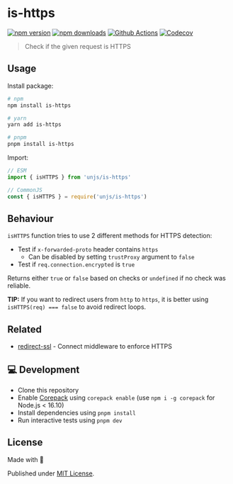# is-https

[![npm version][npm-version-src]][npm-version-href]
[![npm downloads][npm-downloads-src]][npm-downloads-href]
[![Github Actions][github-actions-src]][github-actions-href]
[![Codecov][codecov-src]][codecov-href]

> Check if the given request is HTTPS

## Usage

Install package:

```sh
# npm
npm install is-https

# yarn
yarn add is-https

# pnpm
pnpm install is-https
```

Import:

```js
// ESM
import { isHTTPS } from 'unjs/is-https'

// CommonJS
const { isHTTPS } = require('unjs/is-https')
```

## Behaviour

`isHTTPS` function tries to use 2 different methods for HTTPS detection:

- Test if `x-forwarded-proto` header contains `https`
  - Can be disabled by setting `trustProxy` argument to `false`
- Test if `req.connection.encrypted` is `true`

Returns either `true` or `false` based on checks or `undefined` if no check was reliable.

**TIP:** If you want to redirect users from `http` to `https`, it is better using `isHTTPS(req) === false` to avoid redirect loops.

## Related

- [redirect-ssl](https://www.npmjs.com/package/redirect-ssl) - Connect middleware to enforce HTTPS

## 💻 Development

- Clone this repository
- Enable [Corepack](https://github.com/nodejs/corepack) using `corepack enable` (use `npm i -g corepack` for Node.js < 16.10)
- Install dependencies using `pnpm install`
- Run interactive tests using `pnpm dev`

## License

Made with 💛

Published under [MIT License](./LICENSE).

<!-- Badges -->
[npm-version-src]: https://img.shields.io/npm/v/is-https?style=flat-square
[npm-version-href]: https://npmjs.com/package/is-https

[npm-downloads-src]: https://img.shields.io/npm/dm/is-https?style=flat-square
[npm-downloads-href]: https://npmjs.com/package/is-https

[github-actions-src]: https://img.shields.io/github/workflow/status/unjs/is-https/ci/main?style=flat-square
[github-actions-href]: https://github.com/unjs/is-https/actions?query=workflow%3Aci

[codecov-src]: https://img.shields.io/codecov/c/gh/unjs/is-https/main?style=flat-square
[codecov-href]: https://codecov.io/gh/unjs/is-https
